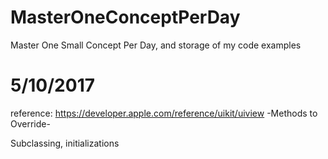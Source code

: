 # MasterOneConceptPerDay



Master One Small Concept Per Day, and storage of my code examples


# 5/10/2017

reference: https://developer.apple.com/reference/uikit/uiview   -Methods to Override-

Subclassing, initializations




